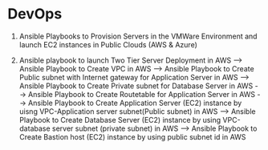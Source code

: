 # DevOps 
1. Ansible Playbooks to Provision Servers in the VMWare Environment  and launch EC2 instances in Public Clouds (AWS & Azure)     

2. Ansible playbook to launch Two Tier Server Deployment in AWS 
  --> Ansible Playbook to Create VPC in AWS
  --> Ansible Playbook to Create Public subnet with Internet gateway for Application Server in AWS
  --> Ansible Playbook to Create Private subnet for Database Server in AWS
  --> Ansible Playbook to Create Routetable for Application Server in AWS
  --> Ansible Playbook to Create Application Server (EC2) instance by uisng VPC-Application server subnet(Public subnet) in AWS
  --> Ansible Playbook to Create Database Server (EC2) instance by using VPC-database server subnet (private subnet) in AWS
  --> Ansible Playbook to Create Bastion host (EC2) instance by using public subnet id  in AWS 

